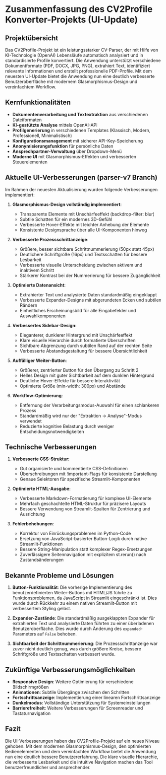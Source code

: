 # Zusammenfassung des CV2Profile Konverter-Projekts (UI-Update)

## Projektübersicht

Das CV2Profile-Projekt ist ein leistungsstarker CV-Parser, der mit Hilfe von KI-Technologie (OpenAI) Lebensläufe automatisch analysiert und in standardisierte Profile konvertiert. Die Anwendung unterstützt verschiedene Dokumentformate (PDF, DOCX, JPG, PNG), extrahiert Text, identifiziert relevante Informationen und erstellt professionelle PDF-Profile. Mit dem neuesten UI-Update bietet die Anwendung nun eine deutlich verbesserte Benutzeroberfläche mit modernem Glasmorphismus-Design und vereinfachtem Workflow.

## Kernfunktionalitäten

- **Dokumentenverarbeitung und Textextraktion** aus verschiedenen Dateiformaten
- **KI-gestützte Analyse** mittels OpenAI-API
- **Profilgenerierung** in verschiedenen Templates (Klassisch, Modern, Professionell, Minimalistisch)
- **Konfigurationsmanagement** mit sicherer API-Key-Speicherung
- **Anonymisierungsfunktion** für persönliche Daten
- **Ansprechpartner-Verwaltung** über Dropdown-Menü
- **Moderne UI** mit Glasmorphismus-Effekten und verbesserten Steuerelementen

## Aktuelle UI-Verbesserungen (parser-v7 Branch)

Im Rahmen der neuesten Aktualisierung wurden folgende Verbesserungen implementiert:

1. **Glasmorphismus-Design vollständig implementiert**:
   - Transparente Elemente mit Unschärfeeffekt (backdrop-filter: blur)
   - Subtile Schatten für ein modernes 3D-Gefühl
   - Verbesserte Hover-Effekte mit leichter Anhebung der Elemente
   - Konsistente Designsprache über alle UI-Komponenten hinweg

2. **Verbesserte Prozessschrittanzeige**:
   - Größere, besser sichtbare Schrittnummerierung (50px statt 45px)
   - Deutlichere Schriftgröße (16px) und Textsschatten für bessere Lesbarkeit
   - Verbesserte visuelle Unterscheidung zwischen aktivem und inaktivem Schritt
   - Stärkerer Kontrast bei der Nummerierung für bessere Zugänglichkeit

3. **Optimierte Datenansicht**:
   - Extrahierter Text und analysierte Daten standardmäßig eingeklappt
   - Verbesserte Expander-Designs mit abgerundeten Ecken und subtilen Rändern
   - Einheitliches Erscheinungsbild für alle Eingabefelder und Auswahlkomponenten

4. **Verbessertes Sidebar-Design**:
   - Eleganterer, dunklerer Hintergrund mit Unschärfeeffekt
   - Klare visuelle Hierarchie durch formatierte Überschriften
   - Sichtbare Abgrenzung durch subtilen Rand auf der rechten Seite
   - Verbesserte Abstandsgestaltung für bessere Übersichtlichkeit

5. **Auffälliger Weiter-Button**:
   - Größerer, zentrierter Button für den Übergang zu Schritt 2
   - Helles Design mit guter Sichtbarkeit auf dem dunklen Hintergrund
   - Deutliche Hover-Effekte für bessere Interaktivität
   - Optimierte Größe (min-width: 300px) und Abstände

6. **Workflow-Optimierung**:
   - Entfernung der Verarbeitungsmodus-Auswahl für einen schlankeren Prozess
   - Standardmäßig wird nur der "Extraktion → Analyse"-Modus verwendet
   - Reduzierte kognitive Belastung durch weniger Entscheidungsnotwendigkeiten

## Technische Verbesserungen

1. **Verbesserte CSS-Struktur**:
   - Gut organisierte und kommentierte CSS-Definitionen
   - Überschreibungen mit !important-Flags für konsistente Darstellung
   - Genaue Selektoren für spezifische Streamlit-Komponenten

2. **Optimierte HTML-Ausgabe**:
   - Verbesserte Markdown-Formatierung für komplexe UI-Elemente
   - Mehrfach geschachtelte HTML-Struktur für präzisere Layouts
   - Bessere Verwendung von Streamlit-Spalten für Zentrierung und Ausrichtung

3. **Fehlerbehebungen**:
   - Korrektur von Einrückungsproblemen im Python-Code
   - Ersetzung von JavaScript-basierter Button-Logik durch native Streamlit-Funktionen
   - Bessere String-Manipulation statt komplexer Regex-Ersetzungen
   - Zuverlässigere Seitennavigation mit explizitem st.rerun() nach Zustandsänderungen

## Bekannte Probleme und Lösungen

1. **Button-Funktionalität**: Die vorherige Implementierung des benutzerdefinierten Weiter-Buttons mit HTML/JS führte zu Funktionsproblemen, da JavaScript in Streamlit eingeschränkt ist. Dies wurde durch Rückkehr zu einem nativen Streamlit-Button mit verbessertem Styling gelöst.

2. **Expander-Zustände**: Die standardmäßig ausgeklappten Expander für extrahierten Text und analysierte Daten führten zu einer überladenen Benutzeroberfläche. Dies wurde durch Änderung des `expanded`-Parameters auf `False` behoben.

3. **Sichtbarkeit der Schrittnummerierung**: Die Prozessschrittanzeige war zuvor nicht deutlich genug, was durch größere Kreise, bessere Schriftgröße und Textsschatten verbessert wurde.

## Zukünftige Verbesserungsmöglichkeiten

- **Responsive Design**: Weitere Optimierung für verschiedene Bildschirmgrößen
- **Animationen**: Subtile Übergänge zwischen den Schritten
- **Fortschrittsanzeige**: Implementierung einer linearen Fortschrittsanzeige
- **Dunkelmodus**: Vollständige Unterstützung für Systemeinstellungen
- **Barrierefreiheit**: Weitere Verbesserungen für Screenreader und Tastaturnavigation

## Fazit

Die UI-Verbesserungen haben das CV2Profile-Projekt auf ein neues Niveau gehoben. Mit dem modernen Glasmorphismus-Design, den optimierten Bedienelementen und dem vereinfachten Workflow bietet die Anwendung nun eine deutlich bessere Benutzererfahrung. Die klare visuelle Hierarchie, die verbesserte Lesbarkeit und die intuitive Navigation machen das Tool benutzerfreundlicher und ansprechender. 